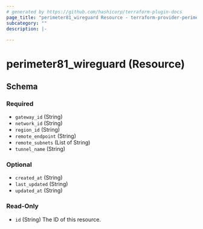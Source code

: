 ```yaml
---
# generated by https://github.com/hashicorp/terraform-plugin-docs
page_title: "perimeter81_wireguard Resource - terraform-provider-perimeter81"
subcategory: ""
description: |-
  
---
```


# perimeter81_wireguard (Resource)





<!-- schema generated by tfplugindocs -->
## Schema

### Required

- `gateway_id` (String)
- `network_id` (String)
- `region_id` (String)
- `remote_endpoint` (String)
- `remote_subnets` (List of String)
- `tunnel_name` (String)

### Optional

- `created_at` (String)
- `last_updated` (String)
- `updated_at` (String)

### Read-Only

- `id` (String) The ID of this resource.
